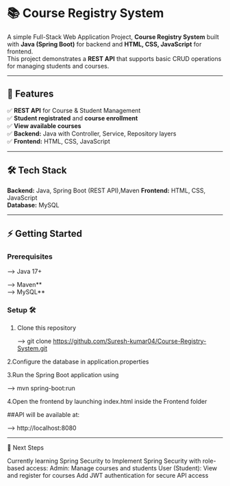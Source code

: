# 📚 Course Registry System

A simple Full-Stack Web Application Project, **Course Registry System** built with **Java (Spring Boot)** for backend and **HTML, CSS, JavaScript** for frontend.  
This project demonstrates a **REST API** that supports basic CRUD operations for managing students and courses.  

---

## 🚀 Features
✅ **REST API** for Course & Student Management  
✅ **Student registrated** and **course enrollment**    
✅ **View available courses**  
✅ **Backend:** Java with Controller, Service, Repository layers  
✅ **Frontend:** HTML, CSS, JavaScript  

---

## 🛠️ Tech Stack
**Backend:** Java, Spring Boot (REST API),Maven
**Frontend:** HTML, CSS, JavaScript  
**Database:** MySQL 

---


## ⚡ Getting Started

### Prerequisites
--> Java 17+ 

--> Maven**  
--> MySQL**  

### Setup 🛠
1. Clone this repository  
  
   -->  git clone https://github.com/Suresh-kumar04/Course-Registry-System.git

 
2.Configure the database in application.properties


3.Run the Spring Boot application using

  --> mvn spring-boot:run


4.Open the frontend by launching index.html inside the Frontend folder

##API will be available at:

  --> http://localhost:8080

---
🔐 Next Steps

Currently learning Spring Security to
Implement Spring Security with role-based access:
Admin: Manage courses and students
User (Student): View and register for courses
Add JWT authentication for secure API access


   
